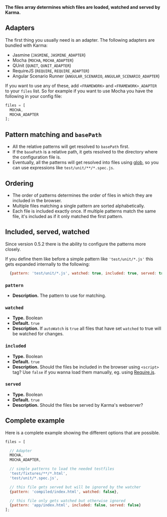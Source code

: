 **The files array determines which files are loaded, watched and served by Karma.**

## Adapters
The first thing you usually need is an adapter. The following adapters
are bundled with Karma:

* Jasmine (`JASMINE`, `JASMINE_ADAPTER`)
* Mocha (`MOCHA`, `MOCHA_ADAPTER`)
* QUnit (`QUNIT`, `QUNIT_ADAPTER`)
* RequireJS (`REQUIRE`, `REQUIRE_ADAPTER`)
* Angular Scenario Runner (`ANGULAR_SCENARIO`, `ANGULAR_SCENARIO_ADAPTER`)

If you want to use any of these, add `<FRAMEWORK>` and
`<FRAMEWORK>_ADAPTER` to your `files` list. So for example if you want
to use Mocha you have the following in your config file:
```javascript
files = [
  MOCHA,
  MOCHA_ADAPTER
];
```

## Pattern matching and `basePath`
- All the relative patterns will get resolved to `basePath` first.
- If the `basePath` is a relative path, it gets resolved to the
  directory where the configuration file is.
- Eventually, all the patterns will get resolved into files using
  [glob], so you can use expressions like `test/unit/**/*.spec.js`.

## Ordering
- The order of patterns determines the order of files in which they
  are included in the browser.
- Multiple files matching a single pattern are sorted alphabetically.
- Each file is included exactly once. If multiple patterns match the
  same file, it's included as if it only matched the first pattern.

## Included, served, watched
Since version 0.5.2 there is the ability to configure the patterns
more closely.

If you define them like before a simple pattern like
`'test/unit/*.js'` this gets expanded internally to the following:
```javascript
  {pattern: 'test/unit/*.js', watched: true, included: true, served: true}
```
### `pattern`
* **Description.** The pattern to use for matching.

### `watched`
* **Type.** Boolean
* **Default.** `true`
* **Description.**  If `autoWatch` is `true` all files that have set `watched` to true will be
  watched for changes.

### `included`
* **Type.** Boolean
* **Default.** `true`
* **Description.** Should the files be included in the browser using
    `<script>` tag? Use `false` if you wanna load them manually, eg.
    using [Require.js](../plus/RequireJS.html).

### `served`
* **Type.** Boolean
* **Default.** `true`
* **Description.** Should the files be served by Karma's webserver?

## Complete example
Here is a complete example showing the different options that are possible.
```javascript
files = [

  // Adapter
  MOCHA,
  MOCHA_ADAPTER,

  // simple patterns to load the needed testfiles
  'test/fixtures/**/*.html',
  'test/unit/*.spec.js',

  // this file gets served but will be ignored by the watcher
  {pattern: 'compiled/index.html', watched: false},

  // this file only gets watched but otherwise ignored
  {pattern: 'app/index.html', included: false, served: false}
];
```

[glob]: https://github.com/isaacs/node-glob
